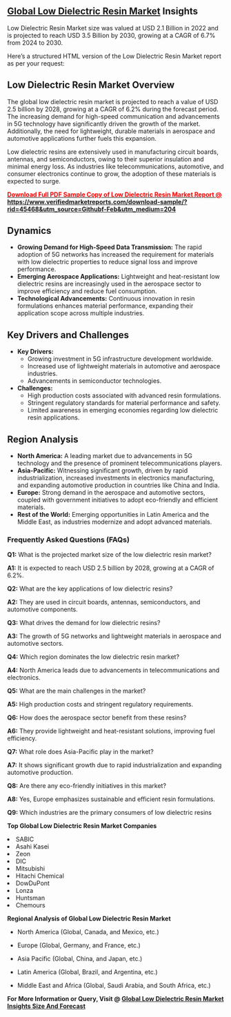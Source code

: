 <h2><a href="https://www.verifiedmarketreports.com/download-sample/?rid=45468&amp;utm_source=Githubf&amp;utm_medium=204" target="_blank">Global Low Dielectric Resin Market</a> Insights</h2><p>Low Dielectric Resin Market size was valued at USD 2.1 Billion in 2022 and is projected to reach USD 3.5 Billion by 2030, growing at a CAGR of 6.7% from 2024 to 2030.</p><p>Here’s a structured HTML version of the Low Dielectric Resin Market report as per your request: <!DOCTYPE html> <html lang="en"> <head> <meta charset="UTF-8"> <meta name="viewport" content="width=device-width, initial-scale=1.0"> <meta name="description" content="Comprehensive report on Low Dielectric Resin Market size, dynamics, key drivers, challenges, and regional analysis."> <title>Low Dielectric Resin Market Report</title> </head> <body> <h2>Low Dielectric Resin Market Overview</h2> <p>The global low dielectric resin market is projected to reach a value of USD 2.5 billion by 2028, growing at a CAGR of 6.2% during the forecast period. The increasing demand for high-speed communication and advancements in 5G technology have significantly driven the growth of the market. Additionally, the need for lightweight, durable materials in aerospace and automotive applications further fuels this expansion.</p> <p>Low dielectric resins are extensively used in manufacturing circuit boards, antennas, and semiconductors, owing to their superior insulation and minimal energy loss. As industries like telecommunications, automotive, and consumer electronics continue to grow, the adoption of these materials is expected to surge. <strong><a href="#"><p><span class=""><span style="color: #ff0000;"><strong>Download Full PDF Sample Copy of Low Dielectric Resin Market Report</strong> @ </span><a href="https://www.verifiedmarketreports.com/download-sample/?rid=45468&amp;utm_source=Githubf-Feb&amp;utm_medium=204" target="_blank">https://www.verifiedmarketreports.com/download-sample/?rid=45468&amp;utm_source=Githubf-Feb&amp;utm_medium=204</a></span></p></a></strong></p> <h2>Dynamics</h2> <ul> <li><strong>Growing Demand for High-Speed Data Transmission:</strong> The rapid adoption of 5G networks has increased the requirement for materials with low dielectric properties to reduce signal loss and improve performance.</li> <li><strong>Emerging Aerospace Applications:</strong> Lightweight and heat-resistant low dielectric resins are increasingly used in the aerospace sector to improve efficiency and reduce fuel consumption.</li> <li><strong>Technological Advancements:</strong> Continuous innovation in resin formulations enhances material performance, expanding their application scope across multiple industries.</li> </ul> <h2>Key Drivers and Challenges</h2> <ul> <li><strong>Key Drivers:</strong> <ul> <li>Growing investment in 5G infrastructure development worldwide.</li> <li>Increased use of lightweight materials in automotive and aerospace industries.</li> <li>Advancements in semiconductor technologies.</li> </ul> </li> <li><strong>Challenges:</strong> <ul> <li>High production costs associated with advanced resin formulations.</li> <li>Stringent regulatory standards for material performance and safety.</li> <li>Limited awareness in emerging economies regarding low dielectric resin applications.</li> </ul> </li> </ul> <h2>Region Analysis</h2> <ul> <li><strong>North America:</strong> A leading market due to advancements in 5G technology and the presence of prominent telecommunications players.</li> <li><strong>Asia-Pacific:</strong> Witnessing significant growth, driven by rapid industrialization, increased investments in electronics manufacturing, and expanding automotive production in countries like China and India.</li> <li><strong>Europe:</strong> Strong demand in the aerospace and automotive sectors, coupled with government initiatives to adopt eco-friendly and efficient materials.</li> <li><strong>Rest of the World:</strong> Emerging opportunities in Latin America and the Middle East, as industries modernize and adopt advanced materials.</li> </ul> <h3>Frequently Asked Questions (FAQs)</h3> <p><strong>Q1:</strong> What is the projected market size of the low dielectric resin market?</p> <p><strong>A1:</strong> It is expected to reach USD 2.5 billion by 2028, growing at a CAGR of 6.2%.</p> <p><strong>Q2:</strong> What are the key applications of low dielectric resins?</p> <p><strong>A2:</strong> They are used in circuit boards, antennas, semiconductors, and automotive components.</p> <p><strong>Q3:</strong> What drives the demand for low dielectric resins?</p> <p><strong>A3:</strong> The growth of 5G networks and lightweight materials in aerospace and automotive sectors.</p> <p><strong>Q4:</strong> Which region dominates the low dielectric resin market?</p> <p><strong>A4:</strong> North America leads due to advancements in telecommunications and electronics.</p> <p><strong>Q5:</strong> What are the main challenges in the market?</p> <p><strong>A5:</strong> High production costs and stringent regulatory requirements.</p> <p><strong>Q6:</strong> How does the aerospace sector benefit from these resins?</p> <p><strong>A6:</strong> They provide lightweight and heat-resistant solutions, improving fuel efficiency.</p> <p><strong>Q7:</strong> What role does Asia-Pacific play in the market?</p> <p><strong>A7:</strong> It shows significant growth due to rapid industrialization and expanding automotive production.</p> <p><strong>Q8:</strong> Are there any eco-friendly initiatives in this market?</p> <p><strong>A8:</strong> Yes, Europe emphasizes sustainable and efficient resin formulations.</p> <p><strong>Q9:</strong> Which industries are the primary consumers of low dielectric resins</p><p><strong>Top Global Low Dielectric Resin Market Companies</strong></p><div data-test-id=""><p><li>SABIC</li><li> Asahi Kasei</li><li> Zeon</li><li> DIC</li><li> Mitsubishi</li><li> Hitachi Chemical</li><li> DowDuPont</li><li> Lonza</li><li> Huntsman</li><li> Chemours</li></p><div><strong>Regional Analysis of&nbsp;Global Low Dielectric Resin Market</strong></div><ul><li dir="ltr"><p dir="ltr">North America&nbsp;(Global, Canada, and Mexico, etc.)</p></li><li dir="ltr"><p dir="ltr">Europe (Global, Germany, and France, etc.)</p></li><li dir="ltr"><p dir="ltr">Asia Pacific&nbsp;(Global, China, and Japan, etc.)</p></li><li dir="ltr"><p dir="ltr">Latin America&nbsp;(Global, Brazil, and Argentina, etc.)</p></li><li dir="ltr">Middle East and Africa&nbsp;(Global, Saudi Arabia, and South Africa, etc.)</li></ul><p><strong>For More Information or Query, Visit @&nbsp;</strong><strong><a href="https://www.verifiedmarketreports.com/product/global-low-dielectric-resin-market-2019-by-manufacturers-regions-type-and-application-forecast-to-2024/?utm_source=Githubf&amp;utm_medium=204" target="_blank">Global Low Dielectric Resin Market Insights Size And Forecast</a></strong></p></div>
